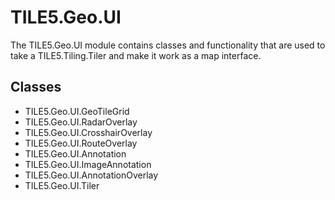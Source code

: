 TILE5.Geo.UI
============

The TILE5.Geo.UI module contains classes and functionality that are used to take a TILE5.Tiling.Tiler and make it work as a map interface.

Classes
-------

- TILE5.Geo.UI.GeoTileGrid
- TILE5.Geo.UI.RadarOverlay
- TILE5.Geo.UI.CrosshairOverlay
- TILE5.Geo.UI.RouteOverlay
- TILE5.Geo.UI.Annotation
- TILE5.Geo.UI.ImageAnnotation
- TILE5.Geo.UI.AnnotationOverlay
- TILE5.Geo.UI.Tiler